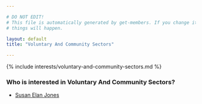 ```yaml
---

# DO NOT EDIT!
# This file is automatically generated by get-members. If you change it, bad
# things will happen.

layout: default
title: "Voluntary And Community Sectors"

---
```


{% include interests/voluntary-and-community-sectors.md %}

### Who is interested in Voluntary And Community Sectors?


* [Susan Elan Jones](/members/susan-elan-jones.html)
